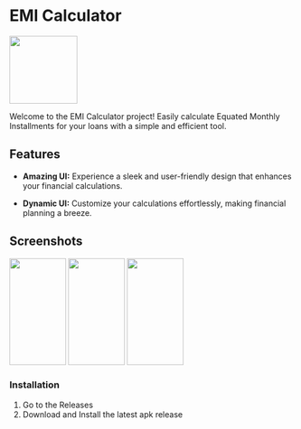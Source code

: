 # EMI Calculator

<img src="https://github.com/HiraK7dev/Emi-Calculator/assets/153591644/3290fa00-a823-4796-acd7-21030bc4eef0" width="120" height="120">

Welcome to the EMI Calculator project! Easily calculate Equated Monthly Installments for your loans with a simple and efficient tool.

## Features

- **Amazing UI:** Experience a sleek and user-friendly design that enhances your financial calculations.

- **Dynamic UI:** Customize your calculations effortlessly, making financial planning a breeze.

## Screenshots
<img src="https://github.com/HiraK7dev/Emi-Calculator/assets/153591644/7e6984f0-7e47-4498-b05f-3dcecc5a1138" height="189" width="100"> <img src="https://github.com/HiraK7dev/Emi-Calculator/assets/153591644/d1330eb6-bd17-4f0c-857d-816d575a47ef" height="189" width="100"> <img src="https://github.com/HiraK7dev/Emi-Calculator/assets/153591644/7407008a-c01c-4277-a1d4-8cc03c7e9a51" height="189" width="100">

### Installation

1. Go to the Releases
2. Download and Install the latest apk release
